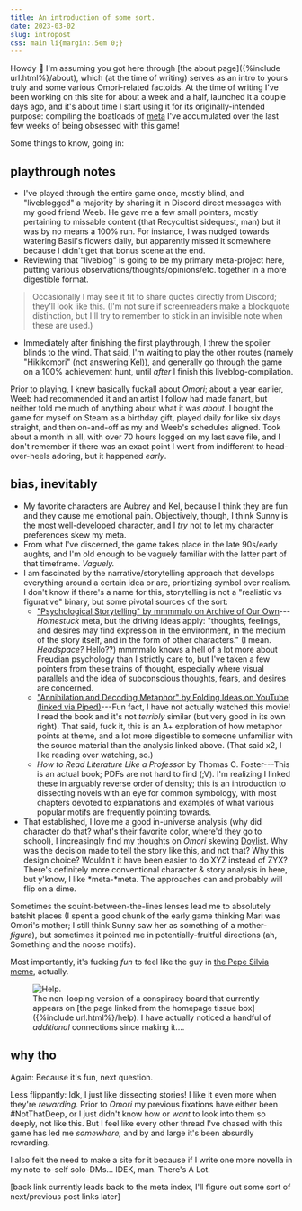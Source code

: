 ```yaml
---
title: An introduction of some sort.
date: 2023-03-02
slug: intropost
css: main li{margin:.5em 0;}
---
```

Howdy 👋 I'm assuming you got here through [the about page]({%include url.html%}/about), which (at the time of writing) serves as an intro to yours truly and some various <span class="omo">Omori</span>-related factoids. At the time of writing I've been working on this site for about a week and a half, launched it a couple days ago, and it's about time I start using it for its originally-intended purpose: compiling the boatloads of [meta](https://fanlore.org/wiki/Meta) I've accumulated over the last few weeks of being obsessed with this game!

Some things to know, going in:

## playthrough notes
- I've played through the entire game once, mostly blind, and "liveblogged" a majority by sharing it in Discord direct messages with my good friend Weeb. He gave me a few small pointers, mostly pertaining to missable content (that Recycultist sidequest, man) but it was by no means a 100% run. For instance, I was nudged towards watering Basil's flowers daily, but apparently missed it somewhere because I didn't get that bonus scene at the end.
- Reviewing that "liveblog" is going to be my primary meta-project here, putting various observations/thoughts/opinions/etc. together in a more digestible format.

<blockquote class="dc" markdown="1">
Occasionally I may see it fit to share quotes directly from Discord; they'll look like this. <span class="x">(I'm not sure if screenreaders make a blockquote distinction, but I'll try to remember to stick in an invisible note when these are used.)</span>
</blockquote>

- Immediately after finishing the first playthrough, I threw the spoiler blinds to the wind. That said, I'm waiting to play the other routes (namely "Hikikomori" (not answering Kel)), and generally go through the game on a 100% achievement hunt, until *after* I finish this liveblog-compilation.

Prior to playing, I knew basically fuckall about <i class="omo">Omori</i>; about a year earlier, Weeb had recommended it and an artist I follow had made fanart, but neither told me much of anything about what it was *about*. I bought the game for myself on Steam as a birthday gift, played daily for like six days straight, and then on-and-off as my and Weeb's schedules aligned. Took about a month in all, with over 70 hours logged on my last save file, and I don't remember if there was an exact point I went from indifferent to head-over-heels adoring, but it happened *early*.

## bias, inevitably
- My favorite characters are Aubrey and Kel, because I think they are fun and they cause me emotional pain. Objectively, though, I think Sunny is the most well-developed character, and I *try* not to let my character preferences skew my meta.
- From what I've discerned, the game takes place in the late 90s/early aughts, and I'm old enough to be vaguely familiar with the latter part of that timeframe. *Vaguely.*
- I am fascinated by the narrative/storytelling approach that develops everything around a certain idea or arc, prioritizing symbol over realism. I don't know if there's a name for this, storytelling is not a "realistic vs figurative" binary, but some pivotal sources of the sort:
	- ["Psychological Storytelling" by mmmmalo on Archive of Our Own](https://archiveofourown.org/works/20481008)---<i>Homestuck</i> meta, but the driving ideas apply: "thoughts, feelings, and desires may find expression in the environment, in the medium of the story itself, and in the form of other characters." (I mean. *Headspace?* Hello??) mmmmalo knows a hell of a lot more about Freudian psychology than I strictly care to, but I've taken a few pointers from these trains of  thought, especially where visual parallels and the idea of subconscious thoughts, fears, and desires are concerned.
	- ["Annihilation and Decoding Metaphor" by Folding Ideas on YouTube (linked via Piped)](https://piped.video/watch?v=URo66iLNEZw)---Fun fact, I have not actually watched this movie! I read the book and it's not *terribly* similar (but very good in its own right). That said, fuck it, this is an A+ exploration of how metaphor points at theme, and a lot more digestible to someone unfamiliar with the source material than the analysis linked above. (That said x2, I like reading over watching, so.)
	- <i>How to Read Literature Like a Professor</i> by Thomas C. Foster---This is an actual book; PDFs are not hard to find (;V). I'm realizing I linked these in arguably reverse order of density; this is an introduction to dissecting novels with an eye for common symbology, with most chapters devoted to explanations and examples of what various popular motifs are frequently pointing towards.
- That established, I love me a good in-universe analysis (why did character do that? what's their favorite color, where'd they go to school), I increasingly find my thoughts on <i class="omo">Omori</i> skewing [Doylist](https://tvtropes.org/pmwiki/pmwiki.php/Main/WatsonianVersusDoylist). Why was the decision made to tell the story like this, and not that? Why this design choice? Wouldn't it have been easier to do XYZ instead of ZYX? There's definitely more conventional character & story analysis in here, but y'know, I like *meta-*meta. The approaches can and probably will flip on a dime.

Sometimes the squint-between-the-lines lenses lead me to absolutely batshit places (I spent a good chunk of the early game thinking Mari was Omori's mother; I still think Sunny saw her as something of a mother-*figure*), but sometimes it pointed me in potentially-fruitful directions (ah, Something and the noose motifs).

Most importantly, it's fucking *fun* to feel like the guy in [the Pepe Silvia meme](https://piped.video/watch?v=1NBfZcNU4O0), actually.

<figure><img src="{%include url.html%}/assets/img/helpme.png" alt="Help." title="Help.">
<figcaption markdown="1">
The non-looping version of a conspiracy board that currently appears on [the page linked from the homepage tissue box]({%include url.html%}/help). I have actually noticed a handful of <em>additional</em> connections since making it....
</figcaption></figure>

## why tho
Again: Because it's fun, next question.

Less flippantly: Idk, I just like dissecting stories! I like it even more when they're *rewarding*. Prior to <i class="omo">Omori</i> my previous fixations have either been #NotThatDeep, or I just didn't know how or *want* to look into them so deeply, not like this. But I feel like every other thread I've chased with this game has led me *somewhere,* and by and large it's been absurdly rewarding.

I also felt the need to make a site for it because if I write one more novella in my note-to-self solo-DMs... IDEK, man. There's A Lot.

[back link currently leads back to the meta index, I'll figure out some sort of next/previous post links later]